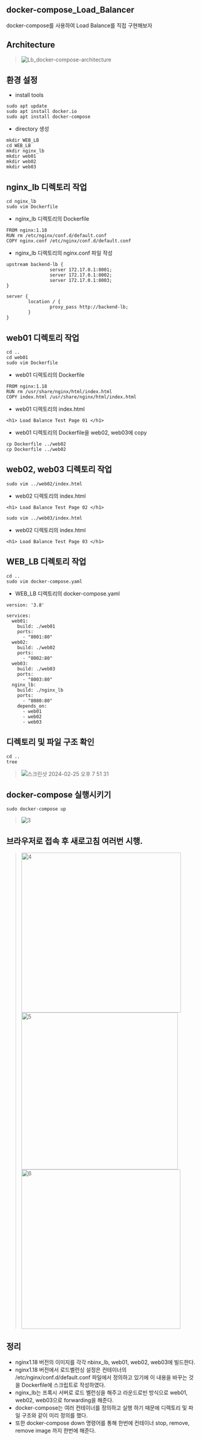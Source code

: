 ## docker-compose_Load_Balancer
docker-compose를 사용하여 Load Balance를 직접 구현해보자

## Architecture
> ![Lb_docker-compose-architecture](https://github.com/hanmin0512/docker_Load_Balancer/assets/37041208/1cddeab1-9612-432a-8866-76cd2279f4ba)



## 환경 설정
- install tools
```
sudo apt update
sudo apt install docker.io
sudo apt install docker-compose
```
- directory 생성
```
mkdir WEB_LB
cd WEB_LB
mkdir nginx_lb
mkdir web01
mkdir web02
mkdir web03
```
## nginx_lb 디렉토리 작업
```
cd nginx_lb
sudo vim Dockerfile
```
- nginx_lb 디렉토리의 Dockerfile
```
FROM nginx:1.18
RUN rm /etc/nginx/conf.d/default.conf
COPY nginx.conf /etc/nginx/conf.d/default.conf
```
- nginx_lb 디렉토리의 nginx.conf 파일 작성
```
upstream backend-lb {
                server 172.17.0.1:8001;
                server 172.17.0.1:8002;
                server 172.17.0.1:8003;
}

server {
        location / {
                proxy_pass http://backend-lb;
        }
}
```

## web01 디렉토리 작업
```
cd ..
cd web01
sudo vim Dockerfile
```

- web01 디렉토리의 Dockerfile

```
FROM nginx:1.18
RUN rm /usr/share/nginx/html/index.html
COPY index.html /usr/share/nginx/html/index.html
```

- web01 디렉토리의 index.html
  
```
<h1> Load Balance Test Page 01 </h1>
```

- web01 디렉토리의 Dockerfile을 web02, web03에 copy
  
```
cp Dockerfile ../web02
cp Dockerfile ../web02
```

## web02, web03 디렉토리 작업
```
sudo vim ../web02/index.html
```
- web02 디렉토리의 index.html
```
<h1> Load Balance Test Page 02 </h1>
```
```
sudo vim ../web03/index.html
```
- web02 디렉토리의 index.html
```
<h1> Load Balance Test Page 03 </h1>
```
## WEB_LB 디렉토리 작업

```
cd ..
sudo vim docker-compose.yaml
```

- WEB_LB 디렉토리의 docker-compose.yaml

```
version: '3.8'

services:
  web01:
    build: ./web01
    ports:
      - "8001:80"
  web02:
    build: ./web02
    ports:
      - "8002:80"
  web03:
    build: ./web03
    ports:
      - "8003:80"
  nginx_lb:
    build: ./nginx_lb
    ports:
      - "8080:80"
    depends_on:
      - web01
      - web02
      - web03
```


## 디렉토리 및 파일 구조 확인

```
cd ..
tree
```

> ![스크린샷 2024-02-25 오후 7 51 31](https://github.com/hanmin0512/docker_Load_Balancer/assets/37041208/67d64c9b-4b34-4f8c-b047-cfa61c5522bc)



## docker-compose 실행시키기

```
sudo docker-compose up
```

> ![3](https://github.com/hanmin0512/docker_Load_Balancer/assets/37041208/b06f950e-ed47-400b-a32f-79e1143c0f9d)

## 브라우저로 접속 후 새로고침 여러번 시행.
> <img width="421" alt="4" src="https://github.com/hanmin0512/docker_Load_Balancer/assets/37041208/bb309e25-8f53-4b4d-bcb7-3b5648fd48c3">
> <img width="413" alt="5" src="https://github.com/hanmin0512/docker_Load_Balancer/assets/37041208/f7bbfda1-349c-48cd-90fa-7203d2789717">
> <img width="420" alt="6" src="https://github.com/hanmin0512/docker_Load_Balancer/assets/37041208/ea4e35f4-6fe3-4a03-b477-fff15830548e">

## 정리
- nginx1.18 버전의 이미지를 각각 nbinx_lb, web01, web02, web03에 빌드한다.
- nginx1.18 버전에서 로드벨런싱 설정은 컨테이너의 /etc/nginx/conf.d/default.conf 파일에서 정의하고 있기에 이 내용을 바꾸는 것을 Dockerfile에 스크립트로 작성하였다.
- nginx_lb는 프록시 서버로 로드 벨런싱을 해주고 라운드로빈 방식으로 web01, web02, web03으로 forwarding을 해준다.
- docker-compose는 여러 컨테이너를 정의하고 실행 하기 때문에 디렉토리 및 파일 구조와 같이 미리 정의를 했다.
- 또한 docker-compose down 명령어를 통해 한번에 컨테이너 stop, remove, remove image 까지 한번에 해준다.
